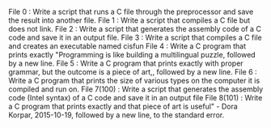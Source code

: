 File 0 : Write a script that runs a C file through the preprocessor and save the result into another file.
File 1 : Write a script that compiles a C file but does not link.
File 2 : Write a script that generates the assembly code of a C code and save it in an output file.
File 3 : Write a script that compiles a C file and creates an executable named cisfun
File 4 : Write a C program that prints exactly "Programming is like building a multilingual puzzle, followed by a new line.
File 5 : Write a C program that prints exactly with proper grammar, but the outcome is a piece of art,, followed by a new line.
File 6 : Write a C program that prints the size of various types on the computer it is compiled and run on.
File 7(100) : Write a script that generates the assembly code (Intel syntax) of a C code and save it in an output file
File 8(101) : Write a C program that prints exactly and that piece of art is useful" - Dora Korpar, 2015-10-19, followed by a new line, to the standard error.
